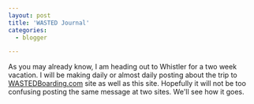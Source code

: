 ```yaml
---
layout: post
title: 'WASTED Journal'
categories:
  - blogger

---
```


As you may already know, I am heading out to Whistler for a two week vacation.  I will be making daily or almost daily posting about the trip to <a href="http://www.wastedboarding.com/wastedblog/home.aspx">WASTEDBoarding.com</a> site as well as this site.  Hopefully it will not be too confusing posting the same message at two sites.  We'll see how it goes.

